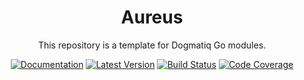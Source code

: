 <div align="center">

# Aureus

This repository is a template for Dogmatiq Go modules.

[![Documentation](https://img.shields.io/badge/go.dev-documentation-007d9c?&style=for-the-badge)](https://pkg.go.dev/github.com/dogmatiq/aureus)
[![Latest Version](https://img.shields.io/github/tag/dogmatiq/aureus.svg?&style=for-the-badge&label=semver)](https://github.com/dogmatiq/aureus/releases)
[![Build Status](https://img.shields.io/github/actions/workflow/status/dogmatiq/aureus/ci.yml?style=for-the-badge&branch=main)](https://github.com/dogmatiq/aureus/actions/workflows/ci.yml)
[![Code Coverage](https://img.shields.io/codecov/c/github/dogmatiq/aureus/main.svg?style=for-the-badge)](https://codecov.io/github/dogmatiq/aureus)

</div>
